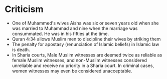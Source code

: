 # Criticism
- One of Muhammed's wives Aisha was six or seven years old when she was married to Muhammad and nine when the marriage was consummated. He was in his fifties at the time.
- Quran 4:34 allows Muslim men to discipline their wives by striking them
- The penalty for apostasy (renunciation of Islamic beliefs) in Islamic law is death.
- In Sharia courts, Male Muslim witnesses are deemed twice as reliable as female Muslim witnesses, and non-Muslim witnesses considered unreliable and receive no priority in a Sharia court. In criminal cases, women witnesses may even be considered unacceptable.
